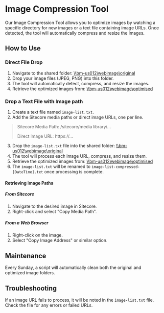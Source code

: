 # Image Compression Tool

Our Image Compression Tool allows you to optimize images by watching a specific directory for new images or a text file containing image URLs. Once detected, the tool will automatically compress and resize the images.

## How to Use

### Direct File Drop

1. Navigate to the shared folder: [\\\\bm-us012\\webimage\\original](file://bm-us012/webimage/original)
2. Drop your image files (JPEG, PNG) into this folder.
3. The tool will automatically detect, compress, and resize the images.
4. Retrieve the optimized images from: [\\\\bm-us012\\webimage\optimised](\\bm-us012\webimage\optimised)

### Drop a Text File with Image path

1. Create a text file named `image-list.txt`.
2. Add the Sitecore media paths or direct image URLs, one per line.
>Sitecore Media Path: /sitecore/media library/...
>
>Direct Image URL: https://...
3. Drop the `image-list.txt` file into the shared folder: [\\\\bm-us012\\webimage\\original](file://bm-us012/webimage/original)
4. The tool will process each image URL, compress, and resize them.
5. Retrieve the optimized images from: [\\\\bm-us012\\webimage\optimised](file://bm-us012/webimage)
6. The `image-list.txt` will be renamed to `image-list-compressed-[DateTime].txt` once processing is complete.

#### Retrieving Image Paths

##### From Sitecore

1. Navigate to the desired image in Sitecore.
2. Right-click and select "Copy Media Path".

##### From a Web Browser

1. Right-click on the image.
2. Select "Copy Image Address" or similar option.

## Maintenance

Every Sunday, a script will automatically clean both the original and optimized image folders.

## Troubleshooting

If an image URL fails to process, it will be noted in the `image-list.txt` file. Check the file for any errors or failed URLs.
